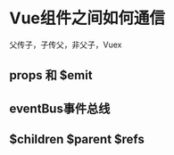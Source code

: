 # Vue组件之间如何通信

父传子，子传父，非父子，Vuex

## props 和 $emit



## eventBus事件总线



## $children $parent $refs

